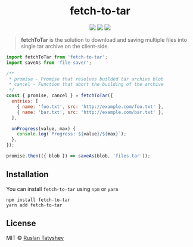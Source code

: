 <h1 align="center">
  fetch-to-tar
</h1>

<p align="center">
  <img src="https://img.shields.io/github/license/tatyshev/fetch-to-tar.svg"/>
  <img src="https://img.shields.io/github/package-json/v/tatyshev/fetch-to-tar.svg"/>
  <img src="https://img.shields.io/npm/v/fetch-to-tar.svg"/>
</p>

> **fetchToTar** is the solution to download and saving multiple files into single tar archive on the client-side.

```js
import fetchToTar from 'fetch-to-tar';
import saveAs from 'file-saver';

/**
 * promise - Promise that resolves builded tar archive blob
 * cancel - Function that abort the building of the archive
 */
const { promise, cancel } = fetchToTar({
  entries: [
    { name: 'foo.txt', src: 'http://example.com/foo.txt' },
    { name: 'bar.txt', src: 'http://example.com/bar.txt' },
  ],

  onProgress(value, max) {
    console.log(`Progress: ${value}/${max}`);
  },
});

promise.then(({ blob }) => saveAs(blob, 'files.tar'));
```

## Installation

You can install `fetch-to-tar` using `npm` or `yarn`

```
npm install fetch-to-tar
yarn add fetch-to-tar
```

## License

MIT © [Ruslan Tatyshev](http://github.com/tatyshev)
